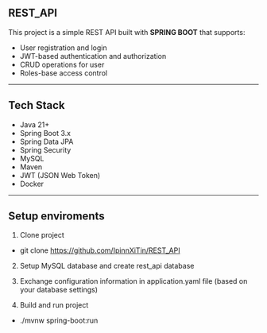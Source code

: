 ## REST_API

This project is a simple REST API built with **SPRING BOOT** that supports:
+ User registration and login
+ JWT-based authentication and authorization
+ CRUD operations for user
+ Roles-base access control

---

## Tech Stack
- Java 21+
- Spring Boot 3.x
- Spring Data JPA
- Spring Security
- MySQL
- Maven
- JWT (JSON Web Token)
- Docker

---

## Setup enviroments 
1. Clone project
- git clone https://github.com/IpinnXiTin/REST_API
  
2. Setup MySQL database and create rest_api database
   
3. Exchange configuration information in application.yaml file (based on your database settings)

4. Build and run project
- ./mvnw spring-boot:run

